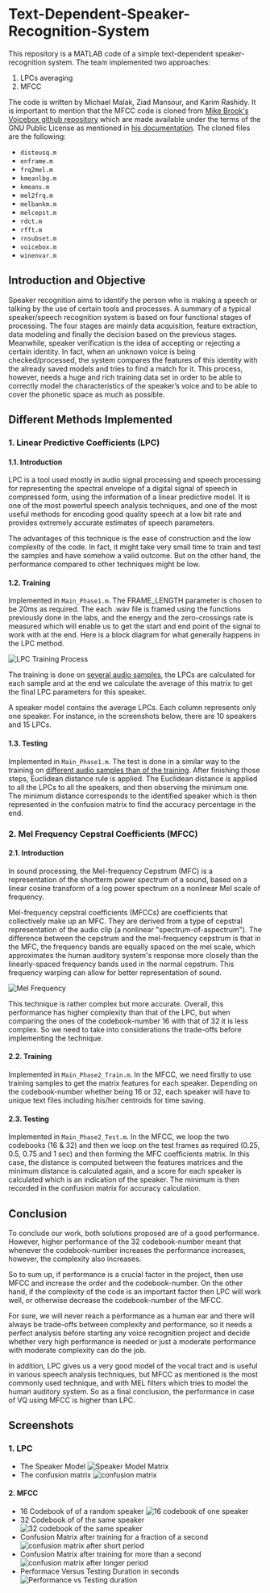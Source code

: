 # Text-Dependent-Speaker-Recognition-System
This repository is a MATLAB code of a simple text-dependent speaker-recognition system. The team implemented two approaches:
1. LPCs averaging
2. MFCC

The code is written by Michael Malak, Ziad Mansour, and Karim Rashidy. It is important to mention that the MFCC code is cloned from [Mike Brook's Voicebox github repository](https://github.com/ImperialCollegeLondon/sap-voicebox) which are made available under the terms of the GNU Public License as mentioned in [his documentation](http://www.ee.ic.ac.uk/hp/staff/dmb/voicebox/voicebox.html). The cloned files are the following: 
* `disteusq.m`
* `enframe.m`	
* `frq2mel.m`
* `kmeanlbg.m`	
* `kmeans.m`
* `mel2frq.m`	
* `melbankm.m`	
* `melcepst.m`	
* `rdct.m`	
* `rfft.m`	
* `rnsubset.m`	
* `voicebox.m`
* `winenvar.m`

## Introduction and Objective
Speaker recognition aims to identify the person who is making a speech or talking by the use of certain tools and processes. A summary of a typical speaker/speech recognition system is based on four functional stages of processing. The four stages are mainly data acquisition, feature extraction, data modeling and finally the decision based on the previous stages. Meanwhile, speaker verification is the idea of accepting or rejecting a certain identity. In fact, when an unknown voice is being checked/processed, the system compares the features of this identity with the already saved models and tries to find a match for it. This process, however, needs a huge and rich training data set in order to be able to correctly model the characteristics of the speaker’s voice and to be able to cover the phonetic space as much as possible.

## Different Methods Implemented

### 1. Linear Predictive Coefficients (LPC)
#### 1.1. Introduction
LPC is a tool used mostly in audio signal processing and speech processing for representing the spectral envelope of a digital signal of speech in compressed form, using the information of a linear predictive model. It is one of the most powerful speech analysis techniques, and one of the most useful methods for encoding good quality speech at a low bit rate and provides extremely accurate estimates of speech parameters.

The advantages of this technique is the ease of construction and the low complexity of the code. In fact, it might take very small time to train and test the samples and have somehow a valid outcome. But on the other hand, the performance compared to other techniques might be low.

#### 1.2. Training
Implemented in `Main_Phase1.m`.
The FRAME_LENGTH parameter is chosen to be 20ms as required. The each .wav file is framed using the functions previously done in the labs, and the energy and the zero-crossings rate is measured which will enable us to get the start and end point of the signal to work with at the end. Here is a block diagram for what generally happens in the LPC method.

![LPC Training Process](https://raw.githubusercontent.com/MichaelKMalak/Text-Dependent-Speaker-Recognition-System/master/src/others/LPC%20train.PNG)

The training is done on [several audio samples](https://github.com/MichaelKMalak/Text-Dependent-Speaker-Recognition-System/tree/master/src/trainingData), the LPCs are calculated for each sample and at the end we calculate the average of this matrix to get the final LPC parameters for this speaker. 

A speaker model contains the average LPCs. Each column represents only one speaker. For instance, in the screenshots below, there are 10 speakers and 15 LPCs.

#### 1.3. Testing
Implemented in `Main_Phase1.m`.
The test is done in a similar way to the training on [different audio samples than of the training](https://github.com/MichaelKMalak/Text-Dependent-Speaker-Recognition-System/tree/master/src/testingData). After finishing those steps, Euclidean distance rule is applied. The Euclidean distance is applied to all the LPCs to all the speakers, and then observing the minimum one. The minimum distance corresponds to the identified speaker which is then represented in the confusion matrix to find the accuracy percentage in the end.

### 2. Mel Frequency Cepstral Coefficients (MFCC)
#### 2.1. Introduction
In sound processing, the Mel-frequency Cepstrum (MFC) is a representation of the shortterm power spectrum of a sound, based on a linear cosine transform of a log power spectrum on a nonlinear Mel scale of frequency.

Mel-frequency cepstral coefficients (MFCCs) are coefficients that collectively make up an MFC. They are derived from a type of cepstral representation of the audio clip (a nonlinear "spectrum-of-aspectrum"). The difference between the cepstrum and the mel-frequency cepstrum is that in the MFC, the frequency bands are equally spaced on the mel scale, which approximates the human auditory system's response more closely than the linearly-spaced frequency bands used in the normal cepstrum. This frequency warping can allow for better representation of sound.

![Mel Frequency](https://raw.githubusercontent.com/MichaelKMalak/Text-Dependent-Speaker-Recognition-System/master/src/others/mel_freq.PNG)

This technique is rather complex but more accurate. Overall, this performance has higher complexity than that of the LPC, but when comparing the ones of the codebook-number 16 with that of 32 it is less complex. So we need to take into considerations the trade-offs before implementing the technique.

#### 2.2. Training
Implemented in `Main_Phase2_Train.m`.
In the MFCC, we need firstly to use training samples to get the matrix features for each speaker. Depending on the codebook-number whether being 16 or 32, each speaker will have to unique text files including his/her centroids for time saving.

#### 2.3. Testing
Implemented in  `Main_Phase2_Test.m`.
In the MFCC, we loop the two codebooks (16 & 32) and then we loop on the test frames as required (0.25, 0.5, 0.75 and 1 sec) and then forming the MFC coefficients matrix. In this case, the distance is computed between the features matrices and the minimum distance
is calculated again, and a score for each speaker is calculated which is an indication of the speaker. The minimum is then recorded in the confusion matrix for accuracy calculation.

## Conclusion
To conclude our work, both solutions proposed are of a good performance. However, higher performance of the 32 codebook-number meant that whenever the codebook-number increases the performance increases, however, the complexity also increases.

So to sum up, if performance is a crucial factor in the project, then use MFCC and increase the order and the codebook-number. On the other hand, if the complexity of the code is an important factor then LPC will work well, or otherwise decrease the codebook-number of the MFCC.

For sure, we will never reach a performance as a human ear and there will always be trade-offs between complexity and performance, so it needs a perfect analysis before starting any voice recognition project and decide whether very high performance is needed or just a moderate
performance with moderate complexity can do the job.

In addition, LPC gives us a very good model of the vocal tract and is useful in various speech analysis techniques, but MFCC as mentioned is the most commonly used technique, and with MEL filters which tries to model the human auditory system. So as a final conclusion, the performance in case of VQ using MFCC is higher than LPC.

## Screenshots
### 1. LPC
* The Speaker Model
![Speaker Model Matrix](https://raw.githubusercontent.com/MichaelKMalak/Text-Dependent-Speaker-Recognition-System/master/src/others/SpeakerModel.PNG)
* The confusion matrix
![confusion matrix](https://raw.githubusercontent.com/MichaelKMalak/Text-Dependent-Speaker-Recognition-System/master/src/others/confusion_matrix.PNG)
#### 2. MFCC
* 16 Codebook of of a random speaker
![16 codebook of one speaker](https://raw.githubusercontent.com/MichaelKMalak/Text-Dependent-Speaker-Recognition-System/master/src/others/16_codebook_of_one_speaker.PNG)
* 32 Codebook of of the same speaker
![32 codebook of the same speaker](https://raw.githubusercontent.com/MichaelKMalak/Text-Dependent-Speaker-Recognition-System/master/src/others/32_codebook_of_one_speaker.PNG)
* Confusion Matrix after training for a fraction of a second
![confusion matrix after short period](https://raw.githubusercontent.com/MichaelKMalak/Text-Dependent-Speaker-Recognition-System/master/src/others/confusion%20matrix%20after%20duration%201.PNG)
* Confusion Matrix after training for more than a second
![confusion matrix after longer period](https://raw.githubusercontent.com/MichaelKMalak/Text-Dependent-Speaker-Recognition-System/master/src/others/confusion%20matrix%20after%20duration%206.PNG)
* Performace Versus Testing Duration in seconds
![Performance vs Testing duration](https://raw.githubusercontent.com/MichaelKMalak/Text-Dependent-Speaker-Recognition-System/master/src/others/performance_of_32_16_codebooks.PNG)

